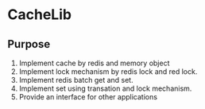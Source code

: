 # CacheLib

## Purpose

1. Implement cache by redis and memory object
2. Implement lock mechanism by redis lock and red lock.
3. Implement redis batch get and set.
4. Implement set using transation and lock mechanism.
5. Provide an interface for other applications
